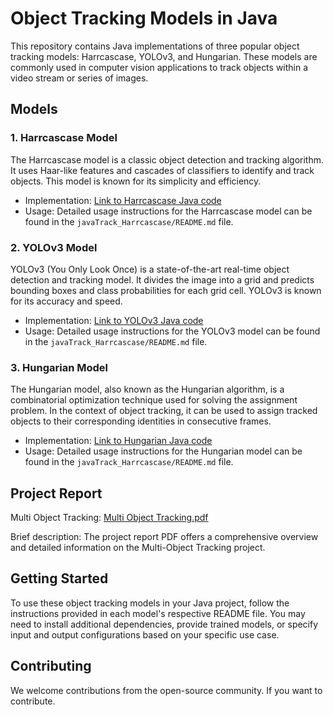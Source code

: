 # Object Tracking Models in Java

This repository contains Java implementations of three popular object tracking models: Harrcascase, YOLOv3, and Hungarian. These models are commonly used in computer vision applications to track objects within a video stream or series of images.

## Models

### 1. Harrcascase Model

The Harrcascase model is a classic object detection and tracking algorithm. It uses Haar-like features and cascades of classifiers to identify and track objects. This model is known for its simplicity and efficiency.

- Implementation: [Link to Harrcascase Java code](/javaTrack_Harrcascase/)
- Usage: Detailed usage instructions for the Harrcascase model can be found in the `javaTrack_Harrcascase/README.md` file.

### 2. YOLOv3 Model

YOLOv3 (You Only Look Once) is a state-of-the-art real-time object detection and tracking model. It divides the image into a grid and predicts bounding boxes and class probabilities for each grid cell. YOLOv3 is known for its accuracy and speed.

- Implementation: [Link to YOLOv3 Java code](/javaTrack_Yolo/)
- Usage: Detailed usage instructions for the YOLOv3 model can be found in the `javaTrack_Harrcascase/README.md` file.

### 3. Hungarian Model

The Hungarian model, also known as the Hungarian algorithm, is a combinatorial optimization technique used for solving the assignment problem. In the context of object tracking, it can be used to assign tracked objects to their corresponding identities in consecutive frames.

- Implementation: [Link to Hungarian Java code](/javaTrack_Hungarian/)
- Usage: Detailed usage instructions for the Hungarian model can be found in the `javaTrack_Harrcascase/README.md` file.

## Project Report

Multi Object Tracking: [Multi Object Tracking.pdf](https://github.com/ShauryaChatterjee02/Multi-Object-Tracking/files/13388066/Multi.Object.Tracking.pdf)

Brief description: The project report PDF offers a comprehensive overview and detailed information on the Multi-Object Tracking project.

## Getting Started

To use these object tracking models in your Java project, follow the instructions provided in each model's respective README file. You may need to install additional dependencies, provide trained models, or specify input and output configurations based on your specific use case.

## Contributing

We welcome contributions from the open-source community. If you want to contribute.

